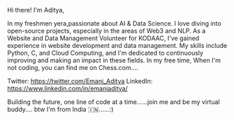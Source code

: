 Hi there! I'm Aditya, 

In my freshmen yera,passionate about AI & Data Science. I love diving into open-source projects, especially in the areas of Web3 and NLP. As a Website and Data Management Volunteer for KODAAC, I've gained experience in website development and data management. My skills include Python, C, and Cloud Computing, and I'm dedicated to continuously improving and making an impact in these fields. In my free time, When I'm not coding, you can find me on Chess.com....

Twitter: https://twitter.com/Emani_Aditya
LinkedIn: https://www.linkedin.com/in/emaniaditya/

Building the future, one line of code at a time......join me and be my virtual buddy....
btw I'm from India 🇮🇳......:) 
